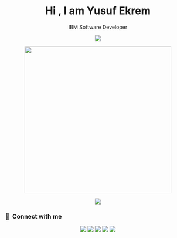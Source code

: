 <h1 align="center">Hi , I am Yusuf Ekrem </h1>

<p align="center" width="250px"> IBM Software Developer </p>

<p align="center"><img src="https://github-readme-stats.vercel.app/api/top-langs/?username=yusufekrembm&layout=compact&hide=TSQL&theme=chartreuse-dark"></p>
<p align="center" ><img src="https://github-readme-stats.vercel.app/api?username=yusufekrembm&count_private=true&show_icons=true&&theme=chartreuse-dark&include_all_commits=true" width="400"></p> 
<p align="center" ><img src="https://github-readme-streak-stats.herokuapp.com/?user=yusufekrembm&theme=chartreuse-dark"></p>

### :link: &nbsp;Connect with me

<p align="center">
<a href="https://yusufekremunlu.com/"><img src="https://img.shields.io/badge/-yusufekremunlu-3423A6?style=for-the-badge&logo=Google-Chrome&logoColor=white"/></a>
<a href="https://linkedin.com/in/yusufekrembm"><img src="https://img.shields.io/badge/-YusufEkrem-0077B5?style=for-the-badge&logo=Linkedin&logoColor=white"/></a>
<a href="mailto:yusufekremunlu@gmail.com"><img src="https://img.shields.io/badge/-yusufekremunlu@gmail.com-D14836?style=for-the-badge&logo=Gmail&logoColor=white"/></a>
<a href="https://instagram.com/yusufeekrem"><img src="https://img.shields.io/badge/-yusufeekrem-E4405F?style=for-the-badge&logo=Instagram&logoColor=white"/></a>
<a href="https://twitter.com/YusufEkrem17"><img src="https://img.shields.io/badge/-YusufEkrem17-1DA1F2?style=for-the-badge&logo=twitter&logoColor=white"/></a>
</p>


